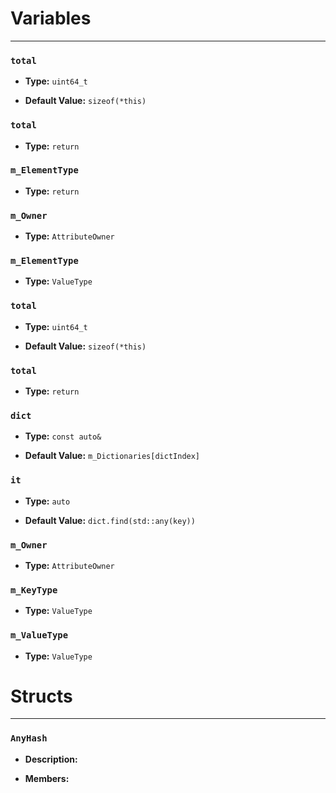 
# Variables
---

### `total`

- **Type:** `uint64_t`

- **Default Value:** `sizeof(*this)`



### `total`

- **Type:** `return`



### `m_ElementType`

- **Type:** `return`



### `m_Owner`

- **Type:** `AttributeOwner`



### `m_ElementType`

- **Type:** `ValueType`



### `total`

- **Type:** `uint64_t`

- **Default Value:** `sizeof(*this)`



### `total`

- **Type:** `return`



### `dict`

- **Type:** `const auto&`

- **Default Value:** `m_Dictionaries[dictIndex]`



### `it`

- **Type:** `auto`

- **Default Value:** `dict.find(std::any(key))`



### `m_Owner`

- **Type:** `AttributeOwner`



### `m_KeyType`

- **Type:** `ValueType`



### `m_ValueType`

- **Type:** `ValueType`




# Structs
---

### `AnyHash`

- **Description:** 

- **Members:**


